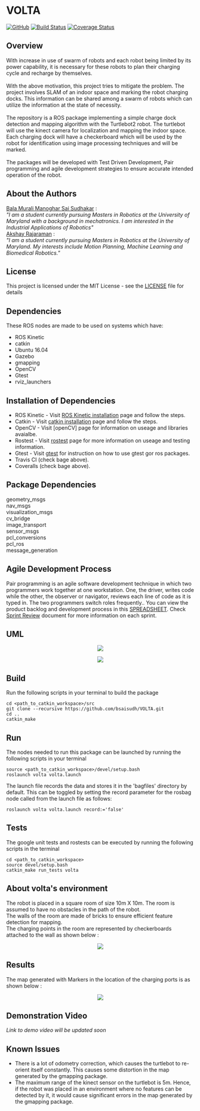 # VOLTA
[![GitHub](https://img.shields.io/github/license/mashape/apistatus.svg)](https://github.com/bsaisudh/VOLTA/blob/master/LICENSE)
[![Build Status](https://travis-ci.org/bsaisudh/VOLTA.svg?branch=master)](https://travis-ci.org/bsaisudh/VOLTA)
[![Coverage Status](https://coveralls.io/repos/github/bsaisudh/VOLTA/badge.svg)](https://coveralls.io/github/bsaisudh/VOLTA)

## Overview
With increase in use of swarm of robots and each robot being limited by its power
capability, it is necessary for these robots to plan their charging cycle and recharge by
themselves.
</br>
</br>
With the above motivation, this project tries to mitigate the problem. The project
involves SLAM of an indoor space and marking the robot charging docks. This information
can be shared among a swarm of robots which can utilize the information at the state of
necessity.
</br>
</br>
The repository is a ROS package implementing a simple charge dock detection and mapping algorithm with the Turtlebot2 robot. The turtlebot will use the kinect camera for localization and mapping the
indoor space. Each charging dock will have a checkerboard which will be used by the robot
for identification using image processing techniques and will be marked.
</br>
</br>
The packages will be developed with Test Driven Development, Pair programming and
agile development strategies to ensure accurate intended operation of the robot.

## About the Authors

[Bala Murali Manoghar Sai Sudhakar](https://www.linkedin.com/in/bala-murali-manoghar/) : </br>
_"I am a student currently pursuing Masters in Robotics at the University of Maryland with a background in mechatronics. I am interested in the Industrial Applications of Robotics"_ </br>
[Akshay Rajaraman](https://www.linkedin.com/in/akshay-rajaraman/) : </br>
_"I am a student currently pursuing Masters in Robotics at the University of Maryland. My interests include Motion Planning, Machine Learning and Biomedical Robotics."_

## License

This project is licensed under the MIT License - see the [LICENSE](https://github.com/bsaisudh/VOLTA/blob/master/LICENSE) file for details

## Dependencies

These ROS nodes are made to be used on systems which have:
* ROS Kinetic
* catkin
* Ubuntu 16.04
* Gazebo
* gmapping
* OpenCV
* Gtest
* rviz_launchers

## Installation of Dependencies

* ROS Kinetic - Visit [ROS Kinetic installation](http://wiki.ros.org/kinetic/Installation) page and follow the steps.
* Catkin - Visit [catkin installation](http://wiki.ros.org/catkin) page and follow the steps.
* OpenCV - Visit [openCV][](https://opencv.org/about.html) page for information on useage and libraries avaialbe. 
* Rostest - Visit [rostest](http://wiki.ros.org/rostest) page for more information on useage and testing information.
* Gtest - Visit [gtest](http://wiki.ros.org/gtest) for instruction on how to use gtest gor ros packages.
* Travis CI (check bage above).
* Coveralls (check bage above).


## Package Dependencies
geometry_msgs </br>
nav_msgs </br>
visualization_msgs </br>
cv_bridge </br>
image_transport </br>
sensor_msgs </br>
pcl_conversions </br>
pcl_ros </br>
message_generation </br>

## Agile Development Process
Pair programming is an agile software development technique in which two programmers work together at one workstation. One, the driver, writes code while the other, the observer or navigator, reviews each line of code as it is typed in. The two programmers switch roles frequently.. You can view the product backlog and development process in this [SPREADSHEET](https://docs.google.com/spreadsheets/d/1tfC8Jz-bgWB9GVRdzZb_OC4-lZSaKUidK2g5616C-TQ/edit#gid=904828225). Check [Sprint Review](https://docs.google.com/document/d/1OSMLGCIpMDP75UOx2Cv_yI2V-nHLj1y-wEeSGF1F2Mw/edit) document for more information on each sprint.

## UML
<p align="center"> 
<img src="https://raw.githubusercontent.com/bsaisudh/VOLTA/master/UML/Revised/Class%20Diagram%20VOLTA%20-%20Activity%20Diagram.png">
</p>
<p align="center"> 
<img src="https://raw.githubusercontent.com/bsaisudh/VOLTA/master/UML/Revised/Class%20Diagram%20VOLTA%20-%20Class%20Diagram.png">
</p>

## Build
Run the following scripts in your terminal to build the package
```
cd <path_to_catkin_workspace>/src
git clone --recursive https://github.com/bsaisudh/VOLTA.git
cd ..
catkin_make
```

## Run
The nodes needed to run this package can be launched by running the following scripts in your terminal
```
source <path_to_catkin_workspace>/devel/setup.bash
roslaunch volta volta.launch
```
The launch file records the data and stores it in the 'bagfiles' directory by default. This can be toggled by setting the record parameter for the rosbag node called from the launch file as follows:
```
roslaunch volta volta.launch record:='false'
```

## Tests
The google unit tests and rostests can be executed by running the following scripts in the terminal
```
cd <path_to_catkin_workspace>
source devel/setup.bash
catkin_make run_tests volta
```

## About volta's environment
The robot is placed in a square room of size 10m X 10m. The room is assumed to have no obstacles in the path of the robot. </br>
The walls of the room are made of bricks to ensure efficient feature detection for mapping. </br>
The charging  points in the room are represented by checkerboards attached to the wall as shown below :
<p align="center"> 
<img src="https://raw.githubusercontent.com/bsaisudh/VOLTA/master/readme_images/gazeboWorld.png">
</p>

## Results 
The map generated with Markers in the location of the charging ports is as shown below : 
<p align="center"> 
<img src="https://raw.githubusercontent.com/bsaisudh/VOLTA/master/readme_images/rvizMapResults.png">
</p>

## Demonstration Video
_Link to demo video will be updated soon_

## Known Issues
* There is a lot of odometry correction, which causes the turtlebot to re-orient itself constantly. This causes some distortion in the map generated by the gmapping package.
* The maximum range of the kinect sensor on the turtlebot is 5m. Hence, if the robot was placed in an environment where no features can be detected by it, it would cause significant errors in the map generated by the gmapping package.
